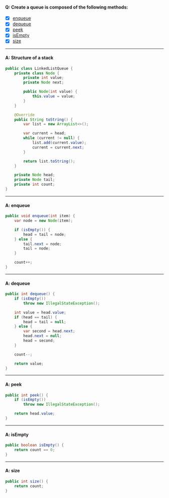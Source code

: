 #### Q: Create a queue is composed of the following methods:
- [x] [enqueue](#a-enqueue)
- [x] [dequeue](#a-dequeue)
- [x] [peek](#a-peek)
- [x] [isEmpty](#a-isempty)
- [x] [size](#a-size)

---
#### A: Structure of a stack
```Java
public class LinkedListQueue {
    private class Node {
        private int value;
        private Node next;

        public Node(int value) {
            this.value = value;
        }
    }

    @Override
    public String toString() {
        var list = new ArrayList<>();

        var current = head;
        while (current != null) {
            list.add(current.value);
            current = current.next;
        }

        return list.toString();
    }

    private Node head;
    private Node tail;
    private int count;
}
```
---
#### A: enqueue
```Java
public void enqueue(int item) {
    var node = new Node(item);

    if (isEmpty()) {
        head = tail = node;
    } else {
        tail.next = node;
        tail = node;
    }

    count++;
}
```
---
#### A: dequeue
```Java
public int dequeue() {
    if (isEmpty())
        throw new IllegalStateException();

    int value = head.value;
    if (head == tail) {
        head = tail = null;
    } else {
        var second = head.next;
        head.next = null;
        head = second;
    }

    count--;

    return value;
}
```
---
#### A: peek
```Java 
public int peek() {
    if (isEmpty())
        throw new IllegalStateException();

    return head.value;
}
```
---
#### A: isEmpty
```Java 
public boolean isEmpty() {
    return count == 0;
}
```
---
#### A: size
```Java
public int size() {
    return count;
}
```

